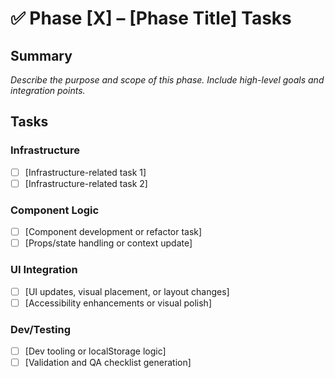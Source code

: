 # ✅ Phase [X] – [Phase Title] Tasks

## Summary
_Describe the purpose and scope of this phase. Include high-level goals and integration points._

## Tasks

### Infrastructure
- [ ] [Infrastructure-related task 1]
- [ ] [Infrastructure-related task 2]

### Component Logic
- [ ] [Component development or refactor task]
- [ ] [Props/state handling or context update]

### UI Integration
- [ ] [UI updates, visual placement, or layout changes]
- [ ] [Accessibility enhancements or visual polish]

### Dev/Testing
- [ ] [Dev tooling or localStorage logic]
- [ ] [Validation and QA checklist generation]
